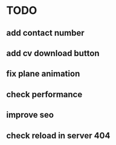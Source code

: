 # TODO
## add contact number
## add cv download button
## fix plane animation
## check performance
## improve seo 
## check reload in server 404